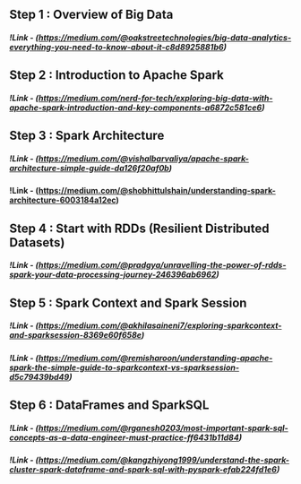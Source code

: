 ## Step 1 : Overview of Big Data
##### !Link - (https://medium.com/@oakstreetechnologies/big-data-analytics-everything-you-need-to-know-about-it-c8d8925881b6)

## Step 2 : Introduction to Apache Spark
##### !Link - (https://medium.com/nerd-for-tech/exploring-big-data-with-apache-spark-introduction-and-key-components-a6872c581ce6)

## Step 3 : Spark Architecture
##### !Link - (https://medium.com/@vishalbarvaliya/apache-spark-architecture-simple-guide-da126f20af0b)
#### !Link - (https://medium.com/@shobhittulshain/understanding-spark-architecture-6003184a12ec)

## Step 4 : Start with RDDs (Resilient Distributed Datasets)
##### !Link - (https://medium.com/@pradgya/unravelling-the-power-of-rdds-spark-your-data-processing-journey-246396ab6962)

## Step 5 : Spark Context and Spark Session
##### !Link - (https://medium.com/@akhilasaineni7/exploring-sparkcontext-and-sparksession-8369e60f658e)
##### !Link - (https://medium.com/@remisharoon/understanding-apache-spark-the-simple-guide-to-sparkcontext-vs-sparksession-d5c79439bd49)

## Step 6 : DataFrames and SparkSQL
##### !Link - (https://medium.com/@rganesh0203/most-important-spark-sql-concepts-as-a-data-engineer-must-practice-ff6431b11d84)
##### !Link - (https://medium.com/@kangzhiyong1999/understand-the-spark-cluster-spark-dataframe-and-spark-sql-with-pyspark-efab224fd1e6)

